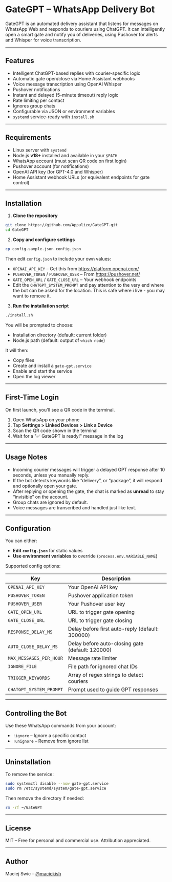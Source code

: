 # GateGPT – WhatsApp Delivery Bot

GateGPT is an automated delivery assistant that listens for messages on WhatsApp Web and responds to couriers using ChatGPT. It can intelligently open a smart gate and notify you of deliveries, using Pushover for alerts and Whisper for voice transcription.

---

## Features

- Intelligent ChatGPT-based replies with courier-specific logic
- Automatic gate open/close via Home Assistant webhooks
- Voice message transcription using OpenAI Whisper
- Pushover notifications
- Instant and delayed (5-minute timeout) reply logic
- Rate limiting per contact
- Ignores group chats
- Configurable via JSON or environment variables
- `systemd` service-ready with `install.sh`

---

## Requirements

- Linux server with `systemd`
- Node.js **v18+** installed and available in your `$PATH`
- WhatsApp account (must scan QR code on first login)
- Pushover account (for notifications)
- OpenAI API key (for GPT-4.0 and Whisper)
- Home Assistant webhook URLs (or equivalent endpoints for gate control)

---

## Installation

1. **Clone the repository**

```bash
git clone https://github.com/Appulize/GateGPT.git
cd GateGPT
```

2. **Copy and configure settings**

```bash
cp config.sample.json config.json
```

Then edit `config.json` to include your own values:

- `OPENAI_API_KEY` – Get this from https://platform.openai.com/
- `PUSHOVER_TOKEN` / `PUSHOVER_USER` – From https://pushover.net/
- `GATE_OPEN_URL` / `GATE_CLOSE_URL` – Your webhook endpoints
- Edit the `CHATGPT_SYSTEM_PROMPT` and pay attention to the very end where the bot can be asked for the location. This is safe where i live - you may want to remove it.

3. **Run the installation script**

```bash
./install.sh
```

You will be prompted to choose:
- Installation directory (default: current folder)
- Node.js path (default: output of `which node`)

It will then:
- Copy files
- Create and install a `gate-gpt.service`
- Enable and start the service
- Open the log viewer

---

## First-Time Login

On first launch, you'll see a QR code in the terminal.

1. Open WhatsApp on your phone
2. Tap **Settings > Linked Devices > Link a Device**
3. Scan the QR code shown in the terminal
4. Wait for a "✅ GateGPT is ready!" message in the log

---

## Usage Notes

- Incoming courier messages will trigger a delayed GPT response after 10 seconds, unless you manually reply.
- If the bot detects keywords like “delivery”, or “package”, it will respond and optionally open your gate.
- After replying or opening the gate, the chat is marked as **unread** to stay “invisible” on the account.
- Group chats are ignored by default.
- Voice messages are transcribed and handled just like text.

---

## Configuration

You can either:

- **Edit `config.json`** for static values
- **Use environment variables** to override (`process.env.VARIABLE_NAME`)

Supported config options:

| Key                    | Description                                      |
|------------------------|--------------------------------------------------|
| `OPENAI_API_KEY`       | Your OpenAI API key                              |
| `PUSHOVER_TOKEN`       | Pushover application token                       |
| `PUSHOVER_USER`        | Your Pushover user key                           |
| `GATE_OPEN_URL`        | URL to trigger gate opening                      |
| `GATE_CLOSE_URL`       | URL to trigger gate closing                      |
| `RESPONSE_DELAY_MS`    | Delay before first auto-reply (default: 300000)  |
| `AUTO_CLOSE_DELAY_MS`  | Delay before auto-closing gate (default: 120000) |
| `MAX_MESSAGES_PER_HOUR`| Message rate limiter                             |
| `IGNORE_FILE`          | File path for ignored chat IDs                   |
| `TRIGGER_KEYWORDS`     | Array of regex strings to detect couriers        |
| `CHATGPT_SYSTEM_PROMPT`| Prompt used to guide GPT responses               |

---

## Controlling the Bot

Use these WhatsApp commands from your account:

- `!ignore` – Ignore a specific contact
- `!unignore` – Remove from ignore list

---

## Uninstallation

To remove the service:

```bash
sudo systemctl disable --now gate-gpt.service
sudo rm /etc/systemd/system/gate-gpt.service
```

Then remove the directory if needed:

```bash
rm -rf ~/GateGPT
```

---

## License

MIT – Free for personal and commercial use. Attribution appreciated.

---

## Author

Maciej Swic – [@maciekish](https://github.com/maciekish)

